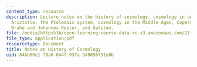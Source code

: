 ```yaml
---
content_type: resource
description: Lecture notes on the history of cosmology, cosmology in ancient Greece,
  Aristotle, the Ptolemaic system, cosmology in the Middle Ages, Copernicus, Tycho
  Brahe and Johannes Kepler, and Galileo.
file: /media/https%3A/open-learning-course-data-rc.s3.amazonaws.com/21l-016-learning-from-the-past-drama-science-performance-spring-2009/84bb60e1f8a6044f937a9d8056731e0b_MIT21L_016s09_read01_baker_astronomy.pdf
file_type: application/pdf
resourcetype: Document
title: Notes on History of Cosmology
uid: 84bb60e1-f8a6-044f-937a-9d8056731e0b
---
```

